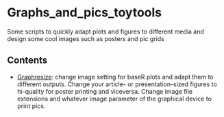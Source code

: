 # Graphs_and_pics_toytools
Some scripts to quickly adapt plots and figures to different media and design some cool images such as posters and pic grids

## Contents 
* [Graphresize](https://github.com/franfranz/Graphs_and_pics_toytools/blob/main/Graph_resize_1_0_0.R): change image setting for baseR plots and adapt them to different outputs. Change your article- or presentation-sized figures to hi-quality for poster printing and viceversa. Change image file extensions and whatever image parameter of the graphical device to print pics. 

